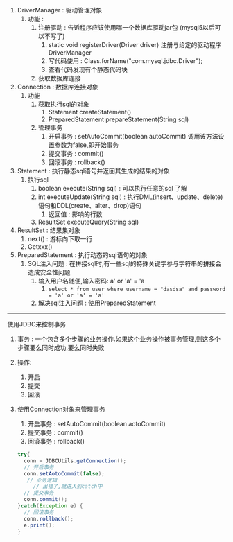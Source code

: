 1. DriverManager : 驱动管理对象
   1. 功能 :
      1. 注册驱动 : 告诉程序应该使用哪一个数据库驱动jar包 (mysql5以后可以不写了)
         1. static void registerDriver(Driver driver) 注册与给定的驱动程序DriverManager
         2. 写代码使用 : Class.forName("com.mysql.jdbc.Driver");
         3. 查看代码发现有个静态代码块
      2. 获取数据库连接
2. Connection : 数据库连接对象
   1. 功能
      1. 获取执行sql的对象
         1. Statement createStatement()
         2. PreparedStatement prepareStatement(String sql)
      2. 管理事务
         1. 开启事务 : setAutoCommit(boolean autoCommit) 调用该方法设置参数为false,即开始事务
         2. 提交事务 : commit()
         3. 回滚事务 : rollback()
3. Statement : 执行静态sql语句并返回其生成的结果的对象
   1. 执行sql
      1. boolean execute(String sql) : 可以执行任意的sql 了解
      2. int executeUpdate(String sql) : 执行DML(insert、update、delete)语句和DDL(create、alter、drop)语句
         1. 返回值 : 影响的行数
      3. ResultSet executeQuery(String sql) 
4. ResultSet : 结果集对象
   1. next() : 游标向下取一行
   2. Getxxx()
5. PreparedStatement : 执行动态的sql语句的对象
   1. SQL注入问题 : 在拼接sql时,有一些sql的特殊关键字参与字符串的拼接会造成安全性问题
      1. 输入用户名随便,输入密码: a' or 'a' = 'a
         1. `select * from user where username = "dasdsa" and password = 'a' or 'a' = 'a'`
      2. 解决sql注入问题 : 使用PreparedStatement

---

使用JDBC来控制事务

1. 事务 : 一个包含多个步骤的业务操作.如果这个业务操作被事务管理,则这多个步骤要么同时成功,要么同时失败

2. 操作:

   1. 开启
   2. 提交
   3. 回滚

3. 使用Connection对象来管理事务

   1. 开启事务 : setAutoCommit(boolean aotoCommit)
   2. 提交事务 : commit()
   3. 回滚事务 : rollback() 

   ```java
   try{
     conn = JDBCUtils.getConnection();
     // 开启事务
     conn.setAotoCommit(false);
      // 业务逻辑
     	// 出错了,就进入到catch中
     // 提交事务
     conn.commit();
   }catch(Exception e) {
     // 回滚事务
     conn.rollback();
     e.print();
   }
   ```

   